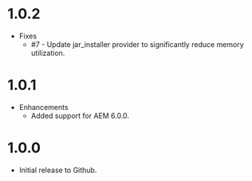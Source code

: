# 1.0.2

* Fixes
  * #7 - Update jar_installer provider to significantly reduce memory utilization.

# 1.0.1

* Enhancements
  * Added support for AEM 6.0.0.

# 1.0.0

* Initial release to Github.